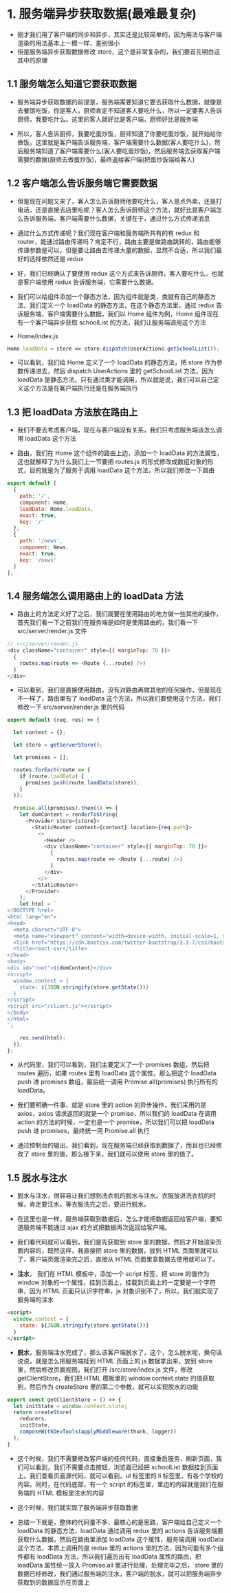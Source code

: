 # 1. 服务端异步获取数据(最难最复杂)

+ 刚才我们用了客户端的同步和异步，其实还是比较简单的，因为用法与客户端渲染的用法基本上一模一样，差别很小
+ 但是服务端异步获取数据修改 store，这个是非常复杂的，我们要首先明白这其中的原理
  
## 1.1 服务端怎么知道它要获取数据

+ 服务端异步获取数据的前提是，服务端需要知道它要去获取什么数据，就像是去餐馆吃饭，你是客人，厨师肯定不知道客人要吃什么，所以一定要客人告诉厨师，我要吃什么。这里的客人就好比是客户端，厨师好比是服务端

+ 所以，客人告诉厨师，我要吃蛋炒饭，厨师知道了你要吃蛋炒饭，就开始给你做饭。这里就是客户端告诉服务端，客户端需要什么数据(客人要吃什么)，然后服务端知道了客户端需要什么(客人要吃蛋炒饭)，然后服务端去获取客户端需要的数据(厨师去做蛋炒饭)，最终返给客户端(把蛋炒饭端给客人)

## 1.2 客户端怎么告诉服务端它需要数据

+ 但是现在问题又来了，客人怎么告诉厨师他要吃什么，客人是点外卖，还是打电话，还是直接去店里吃呢？客人怎么告诉厨师这个方法，就好比是客户端怎么告诉服务端，客户端需要什么数据，关键在于，通过什么方式传递消息

+ 通过什么方式传递呢？我们现在客户端和服务端所共有的有 redux 和 router，能通过路由传递吗？肯定不行，路由主要是做路由跳转的，路由能够传递参数是可以，但是要让路由去传递大量的数据，显然不合适，所以我们最好的选择依然还是 redux

+ 好，我们已经确认了要使用 redux 这个方式来告诉厨师，客人要吃什么。也就是客户端使用 redux 告诉服务端，它需要什么数据。

+ 我们可以给组件添加一个静态方法，因为组件就是类，类就有自己的静态方法，我们定义一个 loadData 的静态方法，在这个静态方法里，通过 redux 告诉服务端，客户端需要什么数据，我们以 Home 组件为例，Home 组件现在有一个客户端异步获取 schoolList 的方法，我们让服务端调用这个方法

+ Home/index.js

```javascript
Home.loadData = store => store.dispatch(UserActions.getSchoolList());
```

+ 可以看到，我们给 Home 定义了一个 loadData 的静态方法，把 store 作为参数传递进去，然后 dispatch UserActions 里的 getSchoolList 方法，因为 loadData 是静态方法，只有通过类才能调用，所以就是说，我们可以自己定义这个方法是在客户端执行还是在服务端执行

## 1.3 把 loadData 方法放在路由上

+ 我们不要去考虑客户端，现在与客户端没有关系，我们只考虑服务端该怎么调用 loadData 这个方法

+ 路由，我们在 Home 这个组件的路由上边，添加一个 loadData 的方法属性，这也就解释了为什么我们上一节要把 routes.js 的形式修改成数组对象的形式，目的就是为了服务于调用 loadData 这个方法，所以我们修改一下路由

```javascript
export default [
  {
    path: '/',
    component: Home,
    loadData: Home.loadData,
    exact: true,
    key: '/'
  },
  {
    path: '/news',
    component: News,
    exact: true,
    key: '/news'
  }
];
```

## 1.4 服务端怎么调用路由上的 loadData 方法

+ 路由上的方法定义好了之后，我们就要在使用路由的地方做一些其他的操作，首先我们看一下之前我们在服务端是如何是使用路由的，我们看一下 src/server/render.js 文件

```javascript
// src/server/render.js
<div className="container" style={{ marginTop: 70 }}>
  {
    routes.map(route => <Route {...route} />)
  }
</div>
```

+ 可以看到，我们是直接使用路由，没有对路由再做其他的任何操作，但是现在不一样了，路由里有了 loadData 这个方法，所以我们要使用这个方法，我们修改一下 src/server/render.js 里的代码

```javascript
export default (req, res) => {

  let context = {};

  let store = getServerStore();

  let promises = [];

  routes.forEach(route => {
    if (route.loadData) {
      promises.push(route.loadData(store));
    }
  });
  
  Promise.all(promises).then(() => {
    let domContent = renderToString(
      <Provider store={store}>
        <StaticRouter context={context} location={req.path}>
          <>
            <Header />
            <div className="container" style={{ marginTop: 70 }}>
              {
                routes.map(route => <Route {...route} />)
              }
            </div>
          </>
        </StaticRouter>
      </Provider>
    );
    let html = `
<!DOCTYPE html>
<html lang="en">
<head>
  <meta charset="UTF-8">
  <meta name="viewport" content="width=device-width, initial-scale=1, shrink-to-fit=no" />
  <link href="https://cdn.bootcss.com/twitter-bootstrap/3.3.7/css/bootstrap.css" rel="stylesheet">
  <title>react-ssr</title>
</head>
<body>
<div id="root">${domContent}</div>
<script>
  window.context = {
    state: ${JSON.stringify(store.getState())}
  }
</script>
<script src="/client.js"></script>
</body>
</html>
`;

    res.send(html);
  });
};
```
+ 从代码里，我们可以看到，我们主要定义了一个 promises 数组，然后把 routes 遍历，如果 routes 里有 loadData 这个属性，那么把这个 loadData push 进 promises 数组，最后统一调用 Promise.all(promises) 执行所有的 loadData。

+ 我们要明确一件事，就是 store 里的 action 的异步操作，我们采用的是 axios，axios 请求返回的就是一个 promise，所以我们的 loadData 在调用 action 的方法的时候，一定也是一个 promise，所以我们可以把 loadData push 进 promises，最终统一用 Promise.all 执行

+ 通过控制台的输出，我们看到，现在服务端已经获取到数据了，而且也已经修改了 store 里的值，那么接下来，我们就可以使用 store 里的值了。

## 1.5 脱水与注水

+ 脱水与注水，很容易让我们想到洗衣机的脱水与注水。衣服放进洗衣机的时候，肯定要注水。等衣服洗完之后，要进行脱水。
+ 在这里也是一样，服务端获取到数据后，怎么才能把数据返回给客户端，要知道服务端不能通过 ajax 的方式把数据再次返回给客户端。

+ 我们看代码就可以看到，我们是先获取到 store 里的数据，然后才开始渲染页面内容的，既然这样，我直接把 store 里的数据，放到 HTML 页面里就可以了，客户端页面渲染完之后，直接从 HTML 页面里拿数据去使用就可以了。

+ **注水**， 我们在 HTML 模板中，添加一个 script 标签，把 store 的值作为 window 对象的一个属性，挂到页面上，挂载到页面上的一定要是一个字符串，因为 HTML 页面只认识字符串，js 对象识别不了，所以，我们就实现了服务端的注水

```html
<script>
  window.context = {
    state: ${JSON.stringify(store.getState())}
  }
</script>
```

+ **脱水**，服务端注水完成了，那么该客户端脱水了，这个，怎么脱水呢，换句话说说，就是怎么把服务端挂到 HTML 页面上的 js 数据拿出来，放到 store 里，然后修改页面视图，我们打开 /src/store/index.js 文件，修改 getClientStore，我们把 HTML 模板里的 window.context.state 的值获取到，然后作为 createStore 里的第二个参数，就可以实现脱水的功能

```javascript
export const getClientStore = () => {
  let initState = window.context.state;
  return createStore(
    reducers,
    initState,
    composeWithDevTools(applyMiddleware(thunk, logger))
  );
}
```

+ 这个时候，我们不需要修改客户端的任何代码，直接重启服务，刷新页面，我们可以看到，我们不需要点击按钮，浏览器已经把 schoolList 数据挂到页面上。我们查看页面源代码，就可以看到，ul 标签里的 li 标签里，有各个学校的内容。同时，在代码底部，有一个 script 的标签里，里边的内容就是我们在服务端的 HTML 模板里注水的内容
  
+ 这个时候，我们就实现了服务端异步获取数据

+ 总结一下就是，整体的代码量不多，最核心的是思路，客户端给自己定义一个 loadData 的静态方法，loadData 通过调用 redux 里的 actions 告诉服务端要获取什么数据，然后在路由里添加 loadData 这个属性，服务端调用 loadData 这个方法，本质上调用的是 redux 里的 actions 里的方法，因为可能有多个组件都有 loadData 方法，所以我们遍历出有 loadData 属性的路由，把 loadData 属性统一放入 Promise.all 里进行处理，处理完毕之后， store 里的数据已经修改，我们通过服务端的注水，客户端的脱水，就可以把服务端异步获取到的数据显示在页面上
